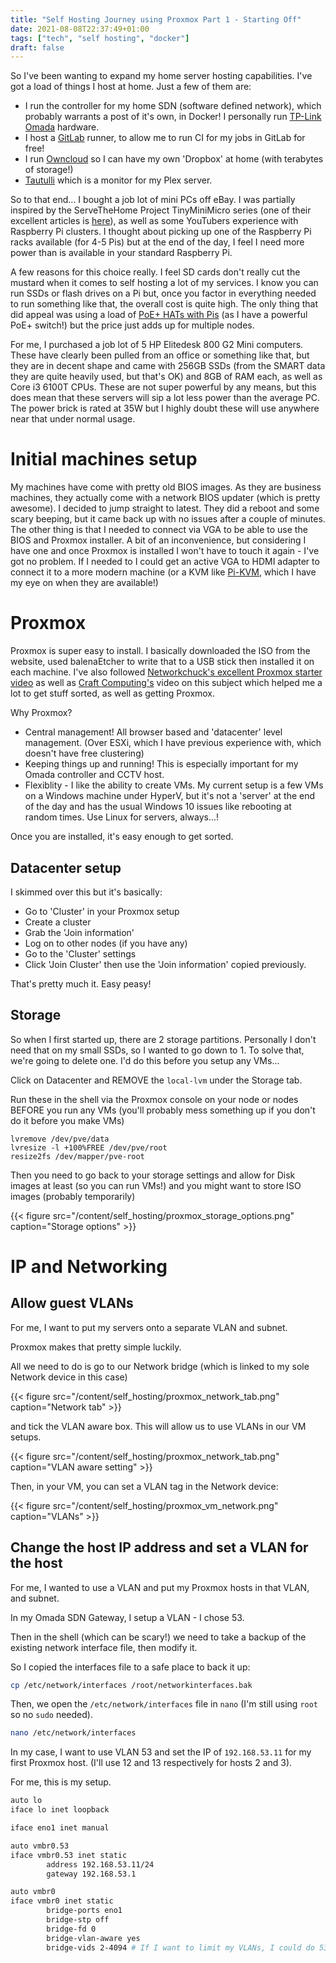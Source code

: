 ```yaml
---
title: "Self Hosting Journey using Proxmox Part 1 - Starting Off"
date: 2021-08-08T22:37:49+01:00
tags: ["tech", "self hosting", "docker"]
draft: false
---
```


So I've been wanting to expand my home server hosting capabilities. I've got a load of things I host at home. Just a few of them are:
* I run the controller for my home SDN (software defined network), which probably warrants a post of it's own, in Docker! I personally run [TP-Link Omada](https://www.tp-link.com/uk/omada-sdn/) hardware.
* I host a [GitLab](https://about.gitlab.com/) runner, to allow me to run CI for my jobs in GitLab for free!
* I run [Owncloud](https://owncloud.com/) so I can have my own 'Dropbox' at home (with terabytes of storage!)
* [Tautulli](https://tautulli.com/) which is a monitor for my Plex server.

So to that end... I bought a job lot of mini PCs off eBay. I was partially inspired by the ServeTheHome Project TinyMiniMicro series (one of their excellent articles is [here](https://www.servethehome.com/lenovo-thinkcentre-m720q-tinyminimicro-feature/)), as well as some YouTubers experience with Raspberry Pi clusters. I thought about picking up one of the Raspberry Pi racks available (for 4-5 Pis) but at the end of the day, I feel I need more power than is available in your standard Raspberry Pi.

A few reasons for this choice really. I feel SD cards don't really cut the mustard when it comes to self hosting a lot of my services. I know you can run SSDs or flash drives on a Pi but, once you factor in everything needed to run something like that, the overall cost is quite high. The only thing that did appeal was using a load of [PoE+ HATs with Pis](https://thepihut.com/products/raspberry-pi-poe-plus-hat) (as I have a powerful PoE+ switch!) but the price just adds up for multiple nodes.

For me, I purchased a job lot of 5 HP Elitedesk 800 G2 Mini computers. These have clearly been pulled from an office or something like that, but they are in decent shape and came with 256GB SSDs (from the SMART data they are quite heavily used, but that's OK) and 8GB of RAM each, as well as Core i3 6100T CPUs. These are not super powerful by any means, but this does mean that these servers will sip a lot less power than the average PC. The power brick is rated at 35W but I highly doubt these will use anywhere near that under normal usage.

# Initial machines setup

My machines have come with pretty old BIOS images. As they are business machines, they actually come with a network BIOS updater (which is pretty awesome). I decided to jump straight to latest. They did a reboot and some scary beeping, but it came back up with no issues after a couple of minutes. The other thing is that I needed to connect via VGA to be able to use the BIOS and Proxmox installer. A bit of an inconvenience, but considering I have one and once Proxmox is installed I won't have to touch it again - I've got no problem. If I needed to I could get an active VGA to HDMI adapter to connect it to a more modern machine (or a KVM like [Pi-KVM](https://pikvm.org/), which I have my eye on when they are available!)

# Proxmox

Proxmox is super easy to install. I basically downloaded the ISO from the website, used balenaEtcher to write that to a USB stick then installed it on each machine. I've also followed [Networkchuck's excellent Proxmox starter video](https://www.youtube.com/watch?v=_u8qTN3cCnQ) as well as [Craft Computing's](https://www.youtube.com/watch?v=08b9DDJ_yf4) video on this subject which helped me a lot to get stuff sorted, as well as getting Proxmox.

Why Proxmox?
* Central management! All browser based and 'datacenter' level management. (Over ESXi, which I have previous experience with, which doesn't have free clustering)
* Keeping things up and running! This is especially important for my Omada controller and CCTV host.
* Flexiblity - I like the ability to create VMs. My current setup is a few VMs on a Windows machine under HyperV, but it's not a 'server' at the end of the day and has the usual Windows 10 issues like rebooting at random times. Use Linux for servers, always...!

Once you are installed, it's easy enough to get sorted.

## Datacenter setup

I skimmed over this but it's basically:

- Go to 'Cluster' in your Proxmox setup
- Create a cluster
- Grab the 'Join information'
- Log on to other nodes (if you have any)
- Go to the 'Cluster' settings
- Click 'Join Cluster' then use the 'Join information' copied previously.

That's pretty much it. Easy peasy!

## Storage

So when I first started up, there are 2 storage partitions. Personally I don't need that on my small SSDs, so I wanted to go down to 1. To solve that, we're going to delete one. I'd do this before you setup any VMs...

Click on Datacenter and REMOVE the `local-lvm` under the Storage tab.

Run these in the shell via the Proxmox console on your node or nodes BEFORE you run any VMs (you'll probably mess something up if you don't do it before you make VMs)
```
lvremove /dev/pve/data
lvresize -l +100%FREE /dev/pve/root
resize2fs /dev/mapper/pve-root
```

Then you need to go back to your storage settings and allow for Disk images at least (so you can run VMs!) and you might want to store ISO images (probably temporarily)

{{< figure src="/content/self_hosting/proxmox_storage_options.png" caption="Storage options" >}}

# IP and Networking

## Allow guest VLANs

For me, I want to put my servers onto a separate VLAN and subnet.

Proxmox makes that pretty simple luckily. 

All we need to do is go to our Network bridge (which is linked to my sole Network device in this case)

{{< figure src="/content/self_hosting/proxmox_network_tab.png" caption="Network tab" >}}

and tick the VLAN aware box. This will allow us to use VLANs in our VM setups.

{{< figure src="/content/self_hosting/proxmox_network_tab.png" caption="VLAN aware setting" >}}

Then, in your VM, you can set a VLAN tag in the Network device:

{{< figure src="/content/self_hosting/proxmox_vm_network.png" caption="VLANs" >}}

## Change the host IP address and set a VLAN for the host

For me, I wanted to use a VLAN and put my Proxmox hosts in that VLAN, and subnet.

In my Omada SDN Gateway, I setup a VLAN - I chose 53.

Then in the shell (which can be scary!) we need to take a backup of the existing network interface file, then modify it.

So I copied the interfaces file to a safe place to back it up:

```bash
cp /etc/network/interfaces /root/networkinterfaces.bak
```

Then, we open the `/etc/network/interfaces` file in `nano` (I'm still using `root` so no `sudo` needed).

```bash
nano /etc/network/interfaces
```

In my case, I want to use VLAN 53 and set the IP of `192.168.53.11` for my first Proxmox host. (I'll use 12 and 13 respectively for hosts 2 and 3).

For me, this is my setup.

```bash
auto lo
iface lo inet loopback

iface eno1 inet manual

auto vmbr0.53
iface vmbr0.53 inet static
        address 192.168.53.11/24
        gateway 192.168.53.1

auto vmbr0
iface vmbr0 inet static
        bridge-ports eno1
        bridge-stp off
        bridge-fd 0
        bridge-vlan-aware yes
        bridge-vids 2-4094 # If I want to limit my VLANs, I could do 53 61 to limit to 53 and 61 for my VMs.
```
